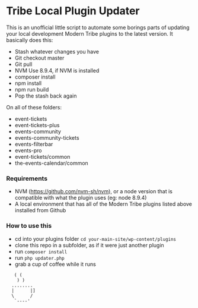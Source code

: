 # Tribe Local Plugin Updater

This is an unofficial little script to automate some borings parts of updating your local development Modern Tribe plugins to the latest version. It basically does this:

- Stash whatever changes you have
- Git checkout master
- Git pull
- NVM Use 8.9.4, if NVM is installed
- composer install
- npm install
- npm run build
- Pop the stash back again

On all of these folders:

- event-tickets
- event-tickets-plus
- events-community
- events-community-tickets
- events-filterbar
- events-pro
- event-tickets/common
- the-events-calendar/common

### Requirements
- NVM (https://github.com/nvm-sh/nvm), or a node version that is compatible with what the plugin uses (eg: node 8.9.4)
- A local environment that has all of the Modern Tribe plugins listed above installed from Github 

### How to use this
- cd into your plugins folder `cd your-main-site/wp-content/plugins`
- clone this repo in a subfolder, as if it were just another plugin
- run `composer install`
- run `php updater.php`
- grab a cup of coffee while it runs

```
   ( (
    ) )
  ........
  |      |]
  \      / 
   `----'
```
